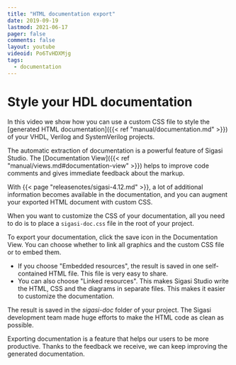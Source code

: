 ```yaml
---
title: "HTML documentation export"
date: 2019-09-19
lastmod: 2021-06-17
pager: false
comments: false
layout: youtube
videoid: Po6TvHDXMjg
tags:
  - documentation
---
```


# Style your HDL documentation

In this video we show how you can use a custom CSS file to style the [generated HTML documentation]({{< ref "manual/documentation.md" >}}) of your VHDL, Verilog and SystemVerilog projects.

The automatic extraction of documentation is a powerful feature of Sigasi Studio. The [Documentation View]({{< ref "manual/views.md#documentation-view" >}}) helps to improve code comments and gives immediate feedback about the markup.

With {{< page "releasenotes/sigasi-4.12.md" >}}, a lot of additional information becomes available in the documentation, and you can augment your exported HTML document with custom CSS.

When you want to customize the CSS of your documentation, all you need to do is to place a `sigasi-doc.css` file in the root of your project.

To export your documentation, click the save icon in the Documentation View. You can choose whether to link all graphics and the custom CSS file or to embed them.
* If you choose "Embedded resources", the result is saved in one self-contained HTML file. This file is very easy to share.
* You can also choose "Linked resources". This makes Sigasi Studio write the HTML, CSS and the diagrams in separate files. This makes it easier to customize the documentation.

The result is saved in the *sigasi-doc* folder of your project. The Sigasi development team made huge efforts to make the HTML code as clean as possible.

Exporting documentation is a feature that helps our users to be more productive. Thanks to the feedback we receive, we can keep improving the generated documentation.
